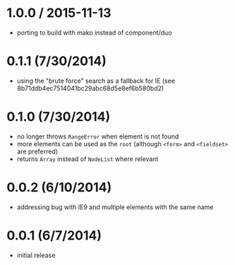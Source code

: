 
1.0.0 / 2015-11-13
==================

  * porting to build with mako instead of component/duo

# 0.1.1 (7/30/2014)
 * using the "brute force" search as a fallback for IE (see 8b71ddb4ec7514041bc29abc68d5e8ef6b580bd2)

# 0.1.0 (7/30/2014)
 * no longer throws `RangeError` when element is not found
 * more elements can be used as the `root` (although `<form>` and `<fieldset>` are preferred)
 * returns `Array` instead of `NodeList` where relevant

# 0.0.2 (6/10/2014)
 * addressing bug with IE9 and multiple elements with the same name

# 0.0.1 (6/7/2014)
 * initial release
